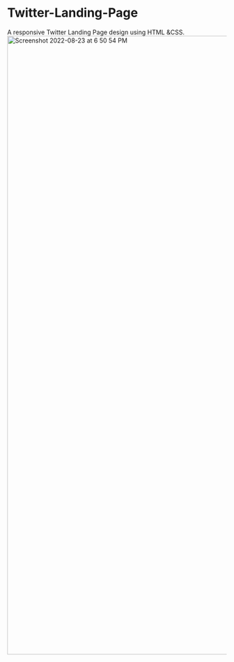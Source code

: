 # Twitter-Landing-Page
A responsive  Twitter Landing Page  design using HTML &amp;CSS.
<img width="1419" alt="Screenshot 2022-08-23 at 6 50 54 PM" src="https://user-images.githubusercontent.com/105835098/186169625-37770c86-42f7-4f75-8609-c7930bb795dc.png">

